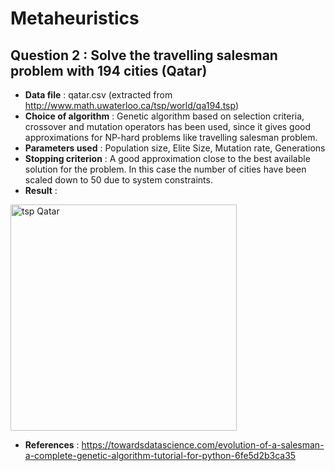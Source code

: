 # Metaheuristics

## Question 2 : Solve the travelling salesman problem with 194 cities (Qatar)

* **Data file** : qatar.csv (extracted from http://www.math.uwaterloo.ca/tsp/world/qa194.tsp)
* **Choice of algorithm** : Genetic algorithm based on selection criteria, crossover and mutation operators has been used, since it gives good approximations for NP-hard problems like travelling salesman problem.
* **Parameters used** : Population size, Elite Size, Mutation rate, Generations
* **Stopping criterion** : A good approximation close to the best available solution for the problem. In this case the number of cities have been scaled down to 50 due to system constraints.
* **Result** : 
<img width="362" alt="tsp Qatar" src="https://user-images.githubusercontent.com/35540215/88482567-5ea77980-cf62-11ea-8ac4-cc3ab78301d0.PNG">


* **References** : https://towardsdatascience.com/evolution-of-a-salesman-a-complete-genetic-algorithm-tutorial-for-python-6fe5d2b3ca35
